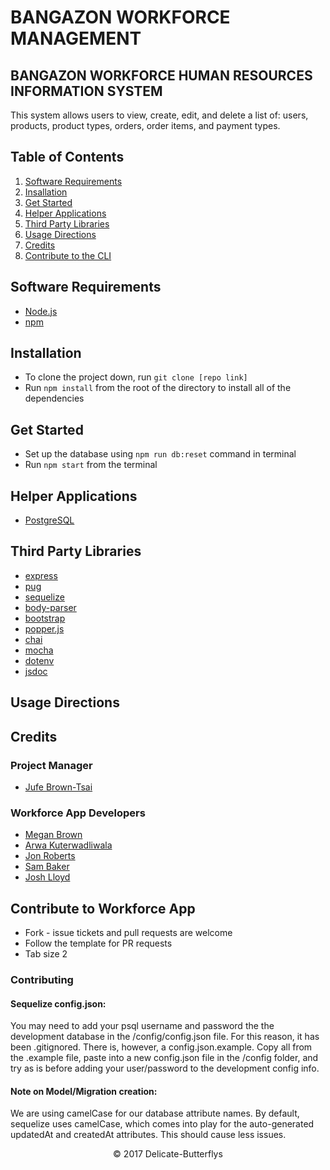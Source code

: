 # BANGAZON WORKFORCE MANAGEMENT
## BANGAZON WORKFORCE HUMAN RESOURCES INFORMATION SYSTEM

This system allows users to view, create, edit, and delete a list of: users, products, product types, orders, order items, and payment types.

## Table of Contents
1. [Software Requirements](#software-requirements)
1. [Insallation](#installation)
1. [Get Started](#get-started)
1. [Helper Applications](#helper-applications)
1. [Third Party Libraries](#third-party-libraries)
1. [Usage Directions](#usage-directions)
1. [Credits](#credits)
1. [Contribute to the CLI](#contribute-to-cli)

## Software Requirements
- [Node.js](https://nodejs.org/en/)
- [npm](https://www.npmjs.com/)

## Installation
- To clone the project down, run  ```git clone [repo link]```
- Run ```npm install``` from the root of the directory to install all of the dependencies

## Get Started
- Set up the database using ```npm run db:reset``` command in terminal
- Run ```npm start``` from the terminal

## Helper Applications
- [PostgreSQL](http://www.postgresapp.com)

## Third Party Libraries
- [express](https://www.expressjs.com)
- [pug](https://www.pugjs.org)
- [sequelize](https://www.docs.sequelizejs.com)
- [body-parser](https://www.npmjs.com/package/body-parser)
- [bootstrap](https://www.getbootstrap.com)
- [popper.js](https://www.popperjs.org)
- [chai](https://www.chaijs.com)
- [mocha](https://www.mochajs.org)
- [dotenv](https://www.npmjs.com/package/dotenv)
- [jsdoc](https://www.usejsdoc.org)

## Usage Directions

## Credits
### Project Manager
- [Jufe Brown-Tsai](https://github.com/Jufebrown)

### Workforce App Developers
- [Megan Brown](https://github.com/megbrown)
- [Arwa Kuterwadliwala](https://github.com/Arwask)
- [Jon Roberts](https://github.com/thejonroberts)
- [Sam Baker](https://github.com/SamBDev)
- [Josh Lloyd](https://github.com/joshualloyd)

## Contribute to Workforce App
- Fork - issue tickets and pull requests are welcome
- Follow the template for PR requests
- Tab size 2

### Contributing

#### Sequelize config.json:
You may need to add your psql username and password the the development database in the /config/config.json file.  For this reason, it has been .gitignored.  There is, however, a config.json.example. Copy all from the .example file, paste into a new config.json file in the /config folder, and try as is before adding your user/password to the development config info.

#### Note on Model/Migration creation:
We are using camelCase for our database attribute names.  By default, sequelize uses camelCase, which comes into play for the auto-generated updatedAt and createdAt attributes. This should cause less issues.

<p align="center">&copy; 2017 Delicate-Butterflys</p>